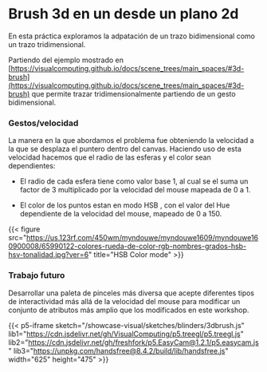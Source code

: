 # Brush 3d en un desde un plano 2d

En esta práctica exploramos la adpatación de un trazo bidimensional como un trazo tridimensional.

Partiendo del ejemplo mostrado en [https://visualcomputing.github.io/docs/scene_trees/main_spaces/#3d-brush](https://visualcomputing.github.io/docs/scene_trees/main_spaces/#3d-brush) que permite trazar tridimensionalmente partiendo de un gesto bidimensional.

### Gestos/velocidad
La manera en la que abordamos el problema fue obteniendo la velocidad a la que se desplaza el puntero dentro del canvas. Haciendo uso de esta velocidad hacemos que el radio de las esferas y el color sean dependientes:

- El radio de cada esfera tiene como valor base 1, al cual se el suma un factor de 3 multiplicado por la velocidad del mouse mapeada de 0 a 1.

- El color de los puntos estan en modo HSB , con el valor del  Hue dependiente de la velocidad del mouse, mapeado de 0 a 150. 

{{< figure src="https://us.123rf.com/450wm/myndouwe/myndouwe1609/myndouwe160900008/65990122-colores-rueda-de-color-rgb-nombres-grados-hsb-hsv-tonalidad.jpg?ver=6" title="HSB Color mode" >}}

### Trabajo futuro

Desarrollar una paleta de pinceles más diversa que acepte diferentes tipos de interactividad más allá de la velocidad del mouse para modificar un conjunto de atributos más amplio que los modificados en este workshop.

{{< p5-iframe sketch="/showcase-visual/sketches/blinders/3dbrush.js" 
lib1="https://cdn.jsdelivr.net/gh/VisualComputing/p5.treegl/p5.treegl.js" 
lib2="https://cdn.jsdelivr.net/gh/freshfork/p5.EasyCam@1.2.1/p5.easycam.js" 
lib3="https://unpkg.com/handsfree@8.4.2/build/lib/handsfree.js"
width="625" height="475" >}}
<!-- 
{{< p5-iframe sketch="/showcase-visual/sketches/blinders/refhands.js" 
lib1="https://unpkg.com/handsfree@8.4.2/build/lib/handsfree.js" 
lib2="https://cdn.jsdelivr.net/gh/freshfork/p5.EasyCam@1.2.1/p5.easycam.js" 
width="625" height="475" >}} -->